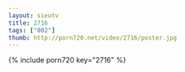 ```yaml
--- 
layout: sieutv
title: 2716
tags: ["002"]
thumb: http://porn720.net/video/2716/poster.jpg
---
```

{% include porn720 key="2716" %} 
